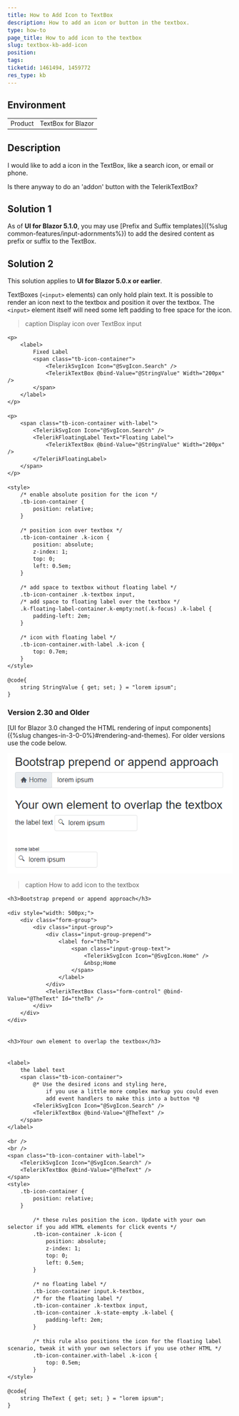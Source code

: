 ```yaml
---
title: How to Add Icon to TextBox
description: How to add an icon or button in the textbox.
type: how-to
page_title: How to add icon to the textbox
slug: textbox-kb-add-icon
position: 
tags: 
ticketid: 1461494, 1459772
res_type: kb
---
```


## Environment
<table>
	<tbody>
		<tr>
			<td>Product</td>
			<td>TextBox for Blazor</td>
		</tr>
	</tbody>
</table>


## Description

I would like to add a icon in the TextBox, like a search icon, or email or phone. 

Is there anyway to do an 'addon' button with the TelerikTextBox?

## Solution 1

As of **UI for Blazor 5.1.0**, you may use [Prefix and Suffix templates]({%slug common-features/input-adornments%}) to add the desired content as prefix or suffix to the TextBox. 

## Solution 2

This solution applies to **UI for Blazor 5.0.x or earlier**.

TextBoxes (`<input>` elements) can only hold plain text. It is possible to render an icon next to the textbox and position it over the textbox. The `<input>` element itself will need some left padding to free space for the icon.

>caption Display icon over TextBox input

````CSHTML
<p>
    <label>
        Fixed Label
        <span class="tb-icon-container">
            <TelerikSvgIcon Icon="@SvgIcon.Search" />
            <TelerikTextBox @bind-Value="@StringValue" Width="200px" />
        </span>
    </label>
</p>

<p>
    <span class="tb-icon-container with-label">
        <TelerikSvgIcon Icon="@SvgIcon.Search" />
        <TelerikFloatingLabel Text="Floating Label">
            <TelerikTextBox @bind-Value="@StringValue" Width="200px" />
        </TelerikFloatingLabel>
    </span>
</p>

<style>
    /* enable absolute position for the icon */
    .tb-icon-container {
        position: relative;
    }

    /* position icon over textbox */
    .tb-icon-container .k-icon {
        position: absolute;
        z-index: 1;
        top: 0;
        left: 0.5em;
    }

    /* add space to textbox without floating label */
    .tb-icon-container .k-textbox input,
    /* add space to floating label over the textbox */
    .k-floating-label-container.k-empty:not(.k-focus) .k-label {
        padding-left: 2em;
    }

    /* icon with floating label */
    .tb-icon-container.with-label .k-icon {
        top: 0.7em;
    }
</style>

@code{
    string StringValue { get; set; } = "lorem ipsum";
}
````

### Version 2.30 and Older

[UI for Blazor 3.0 changed the HTML rendering of input components]({%slug changes-in-3-0-0%}#rendering-and-themes). For older versions use the code below.

![add icon to the textbox - result](images/textbox-icon-example.png)

>caption How to add icon to the textbox

````CSHTML
<h3>Bootstrap prepend or append approach</h3>

<div style="width: 500px;">
    <div class="form-group">
        <div class="input-group">
            <div class="input-group-prepend">
                <label for="theTb">
                    <span class="input-group-text">
                        <TelerikSvgIcon Icon="@SvgIcon.Home" />
                        &nbsp;Home
                    </span>
                </label>
            </div>
            <TelerikTextBox Class="form-control" @bind-Value="@TheText" Id="theTb" />
        </div>
    </div>
</div>


<h3>Your own element to overlap the textbox</h3>


<label>
    the label text
    <span class="tb-icon-container">
        @* Use the desired icons and styling here, 
            if you use a little more complex markup you could even 
            add event handlers to make this into a button *@
        <TelerikSvgIcon Icon="@SvgIcon.Search" />
        <TelerikTextBox @bind-Value="@TheText" />
    </span>
</label>

<br />
<br />
<span class="tb-icon-container with-label">
    <TelerikSvgIcon Icon="@SvgIcon.Search" />
    <TelerikTextBox @bind-Value="@TheText" />
</span>
<style>
    .tb-icon-container {
        position: relative;
    }

        /* these rules position the icon. Update with your own selector if you add HTML elements for click events */
        .tb-icon-container .k-icon {
            position: absolute;
            z-index: 1;
            top: 0;
            left: 0.5em;
        }

        /* no floating label */
        .tb-icon-container input.k-textbox,
        /* for the floating label */
        .tb-icon-container .k-textbox input,
        .tb-icon-container .k-state-empty .k-label {
            padding-left: 2em;
        }

        /* this rule also positions the icon for the floating label scenario, tweak it with your own selectors if you use other HTML */
        .tb-icon-container.with-label .k-icon {
            top: 0.5em;
        }
</style>

@code{
    string TheText { get; set; } = "lorem ipsum";
}
````
